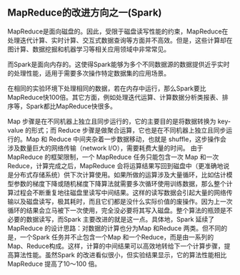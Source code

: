 ## MapReduce的改进方向之一(Spark)
MapReduce是面向磁盘的。因此，受限于磁盘读写性能的约束，MapReduce在处理迭代计算、实时计算、交互式数据查询等方面并不高效。但是，这些计算却在图计算、数据挖掘和机器学习等相关应用领域中非常常见。

而Spark是面向内存的。这使得Spark能够为多个不同数据源的数据提供近乎实时的处理性能，适用于需要多次操作特定数据集的应用场景。

在相同的实验环境下处理相同的数据，若在内存中运行，那么Spark要比MapReduce快100倍。其它方面，例如处理迭代运算、计算数据分析类报表、排序等，Spark都比MapReduce快很多。

Map 步骤是在不同机器上独立且同步运行的，它的主要目的是将数据转换为 key-value 的形式；而 Reduce 步骤是做聚合运算，它也是在不同机器上独立且同步运行的。Map 和 Reduce 中间夹杂着一步数据移动，也就是 shuffle，这步操作会涉及数量巨大的网络传输（network I/O），需要耗费大量的时间。 由于 MapReduce 的框架限制，一个 MapReduce 任务只能包含一次 Map 和一次 Reduce，计算完成之后，MapReduce 会将运算结果写回到磁盘中（更准确地说是分布式存储系统）供下次计算使用。如果所做的运算涉及大量循环，比如估计模型参数的梯度下降或随机梯度下降算法就需要多次循环使用训练数据，那么整个计算过程会不断重复地往磁盘里读写中间结果。这样的读写数据会引起大量的网络传输以及磁盘读写，极其耗时，而且它们都是没什么实际价值的废操作。因为上一次循环的结果会立马被下一次使用，完全没必要将其写入磁盘。整个算法的瓶颈是不必要的数据读写，而Spark 主要改进的就是这一点。具体地，Spark 延续了MapReduce 的设计思路：对数据的计算也分为Map 和Reduce 两类。但不同的是，一个Spark 任务并不止包含一个Map 和一个Reduce，而是由一系列的Map、Reduce构成。这样，计算的中间结果可以高效地转给下一个计算步骤，提高算法性能。虽然Spark 的改进看似很小，但实验结果显示，它的算法性能相比MapReduce 提高了10～100 倍。